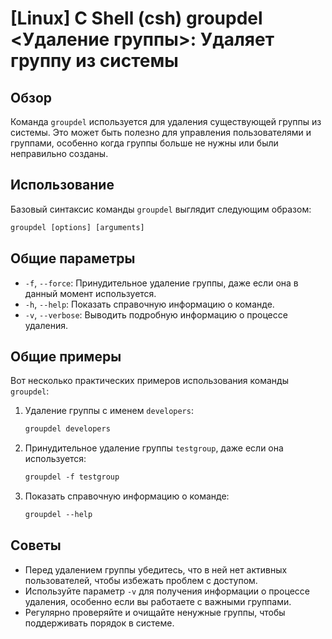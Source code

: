 # [Linux] C Shell (csh) groupdel <Удаление группы>: Удаляет группу из системы

## Обзор
Команда `groupdel` используется для удаления существующей группы из системы. Это может быть полезно для управления пользователями и группами, особенно когда группы больше не нужны или были неправильно созданы.

## Использование
Базовый синтаксис команды `groupdel` выглядит следующим образом:

```csh
groupdel [options] [arguments]
```

## Общие параметры
- `-f`, `--force`: Принудительное удаление группы, даже если она в данный момент используется.
- `-h`, `--help`: Показать справочную информацию о команде.
- `-v`, `--verbose`: Выводить подробную информацию о процессе удаления.

## Общие примеры
Вот несколько практических примеров использования команды `groupdel`:

1. Удаление группы с именем `developers`:
   ```csh
   groupdel developers
   ```

2. Принудительное удаление группы `testgroup`, даже если она используется:
   ```csh
   groupdel -f testgroup
   ```

3. Показать справочную информацию о команде:
   ```csh
   groupdel --help
   ```

## Советы
- Перед удалением группы убедитесь, что в ней нет активных пользователей, чтобы избежать проблем с доступом.
- Используйте параметр `-v` для получения информации о процессе удаления, особенно если вы работаете с важными группами.
- Регулярно проверяйте и очищайте ненужные группы, чтобы поддерживать порядок в системе.